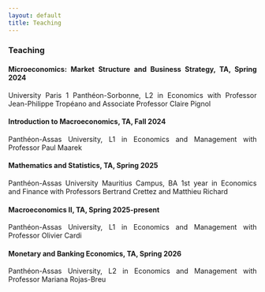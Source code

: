 ```yaml
---
layout: default
title: Teaching
---
```


### Teaching

<div style="text-align: justify;" markdown="1">

#### Microeconomics: Market Structure and Business Strategy, TA, Spring 2024

University Paris 1 Panthéon-Sorbonne, L2 in Economics with Professor Jean-Philippe Tropéano and Associate Professor Claire Pignol

#### Introduction to Macroeconomics, TA, Fall 2024

Panthéon-Assas University, L1 in Economics and Management with Professor Paul Maarek

#### Mathematics and Statistics, TA, Spring 2025 

Panthéon-Assas University Mauritius Campus, BA 1st year in Economics and Finance with Professors Bertrand Crettez and Matthieu Richard

#### Macroeconomics II, TA, Spring 2025-present

Panthéon-Assas University, L1 in Economics and Management with Professor Olivier Cardi

#### Monetary and Banking Economics, TA, Spring 2026

Panthéon-Assas University, L2 in Economics and Management with Professor Mariana Rojas-Breu

<div>
